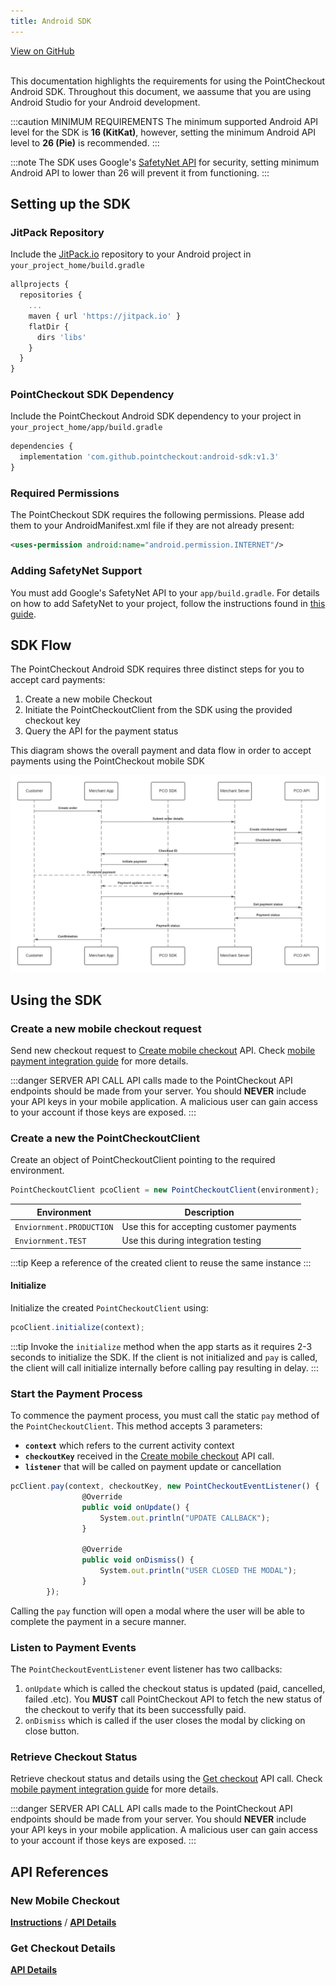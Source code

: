 ```yaml
---
title: Android SDK
---
```

<a className="button button--primary button--large" href="http://www.github.com/pointcheckout/android-sdk">
  View on GitHub
</a>

<br/>
<br/>

This documentation highlights the requirements for using the PointCheckout Android SDK. Throughout this document, we aassume that you are using Android Studio for your Android development.

:::caution MINIMUM REQUIREMENTS
The minimum supported Android API level for the SDK is **16 (KitKat)**, however, setting the minimum Android API level to **26 (Pie)** is recommended.
:::

:::note
The SDK uses Google's [SafetyNet API](https://developer.android.com/training/safetynet/attestation) for security, setting minimum Android API to lower than 26 will prevent it from functioning.
:::

## Setting up the SDK

### JitPack Repository

Include the [JitPack.io](https://jitpack.io) repository to your Android project in `your_project_home/build.gradle`

```jsx
allprojects {
  repositories {
    ...
    maven { url 'https://jitpack.io' }
    flatDir {
      dirs 'libs'
    }
  }
}
```

### PointCheckout SDK Dependency

Include the PointCheckout Android SDK dependency to your project in `your_project_home/app/build.gradle`

```jsx
dependencies {
  implementation 'com.github.pointcheckout:android-sdk:v1.3'
}
```

### Required Permissions

The PointCheckout SDK requires the following permissions. Please add them to your AndroidManifest.xml file if they are not already present:

```xml
<uses-permission android:name="android.permission.INTERNET"/>
```

### Adding SafetyNet Support

You must add Google's SafetyNet API to your `app/build.gradle`. For details on how to add SafetyNet to your project, follow the instructions found in [this guide](https://developers.google.com/android/guides/setup).

## SDK Flow

The PointCheckout Android SDK requires three distinct steps for you to accept card payments:

1. Create a new mobile Checkout
2. Initiate the PointCheckoutClient from the SDK using the provided checkout key
3. Query the API for the payment status

This diagram shows the overall payment and data flow in order to accept payments using the PointCheckout
mobile SDK

![Sequence Diagram](/img/docs/integrate/sdks/sdk-flow.png)

## Using the SDK

### Create a new mobile checkout request

Send new checkout request to [Create mobile checkout](/api/#operation/create-mobile-checkout) API. Check [mobile payment integration guide](/docs/integrate/merchant-api/mobile-payment) for more details.

:::danger SERVER API CALL
API calls made to the PointCheckout API endpoints should be made from your server. You should **NEVER** include your API keys in your mobile application. A malicious user can gain access to your account if those keys are exposed.
:::

### Create a new the PointCheckoutClient

Create an object of PointCheckoutClient pointing to the required environment.

```jsx
PointCheckoutClient pcoClient = new PointCheckoutClient(environment);
```

|Environment|Description|
|-|-|
|`Enviornment.PRODUCTION`|Use this for accepting customer payments|
|`Enviornment.TEST`|Use this during integration testing|

:::tip
Keep a reference of the created client to reuse the same instance
:::

#### Initialize

Initialize the created `PointCheckoutClient` using:

```jsx
pcoClient.initialize(context);
```

:::tip
Invoke the `initialize` method when the app starts as it requires 2-3 seconds to initialize the SDK. If the client is not initialized and `pay` is called, the client will call initialize internally before calling pay resulting in delay.
:::

### Start the Payment Process

To commence the payment process, you must call the static `pay` method of the `PointCheckoutClient`. This method accepts 3 parameters:

* **`context`** which refers to the current activity context
* **`checkoutKey`** received in the  [Create mobile checkout](/api/#operation/create-mobile-checkout) API call.
* **`listener`** that will be called on payment update or cancellation

```jsx
pcClient.pay(context, checkoutKey, new PointCheckoutEventListener() {
                @Override
                public void onUpdate() {
                    System.out.println("UPDATE CALLBACK");
                }

                @Override
                public void onDismiss() {
                    System.out.println("USER CLOSED THE MODAL");
                }
        });
```

Calling the `pay` function will open a modal where the user will be able to complete the payment in a secure manner.

### Listen to Payment Events

The `PointCheckoutEventListener` event listener has two callbacks:

1. `onUpdate` which is called the checkout status is updated (paid, cancelled, failed .etc). You **MUST** call PointCheckout API to fetch the new status of the checkout to verify that its been successfully paid.
2. `onDismiss` which is called if the user closes the modal by clicking on close button.

### Retrieve Checkout Status

Retrieve checkout status and details using the  [Get checkout](/api/#operation/get-checkout) API call. Check [mobile payment integration guide](/docs/integrate/merchant-api/mobile-payment) for more details.

:::danger SERVER API CALL
API calls made to the PointCheckout API endpoints should be made from your server. You should **NEVER** include your API keys in your mobile application. A malicious user can gain access to your account if those keys are exposed.
:::

## API References

### New Mobile Checkout

[**Instructions**](/docs/integrate/merchant-api/mobile-payment) / [**API Details**](/api/#operation/create-mobile-checkout)

### Get Checkout Details

[**API Details**](/api/#operation/get-checkout)
